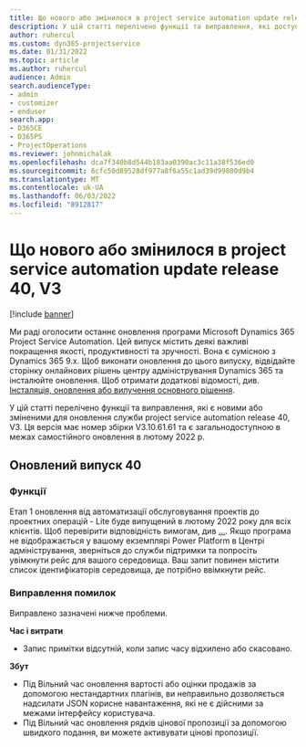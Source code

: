 ```yaml
---
title: Що нового або змінилося в project service automation update release 40, V3
description: У цій статті перелічено функції та виправлення, які доступні в Microsoft Dynamics 365 Project Service Automation оновленні реліз 40, V3.
author: ruhercul
ms.custom: dyn365-projectservice
ms.date: 01/31/2022
ms.topic: article
ms.author: ruhercul
audience: Admin
search.audienceType:
- admin
- customizer
- enduser
search.app:
- D365CE
- D365PS
- ProjectOperations
ms.reviewer: johnmichalak
ms.openlocfilehash: dca7f340b8d544b183aa0390ac3c11a38f536ed0
ms.sourcegitcommit: 6cfc50d89528df977a8f6a55c1ad39d99800d9b4
ms.translationtype: MT
ms.contentlocale: uk-UA
ms.lasthandoff: 06/03/2022
ms.locfileid: "8912817"
---
```

# <a name="whats-new-or-changed-in-project-service-automation-update-release-40-v3"></a>Що нового або змінилося в project service automation update release 40, V3

[!include [banner](../includes/psa-now-project-operations.md)]

Ми раді оголосити останнє оновлення програми Microsoft Dynamics 365 Project Service Automation. Цей випуск містить деякі важливі покращення якості, продуктивності та зручності. Вона є сумісною з Dynamics 365 9.x. Щоб виконати оновлення до цього випуску, відвідайте сторінку онлайнових рішень центру адміністрування Dynamics 365 та інсталюйте оновлення. Щоб отримати додаткові відомості, див. [Інсталяція, оновлення або вилучення основного рішення](/power-platform/admin/install-remove-preferred-solution).

У цій статті перелічено функції та виправлення, які є новими або зміненими для оновлення служби project service automation release 40, V3. Ця версія має номер збірки V3.10.61.61 та є загальнодоступною в межах самостійного оновлення в лютому 2022 р.

## <a name="update-release-40"></a>Оновлений випуск 40

### <a name="features"></a>Функції
Етап 1 оновлення від автоматизації обслуговування проектів до проектних операцій - Lite буде випущений в лютому 2022 року для всіх клієнтів. Щоб перевірити відповідність вимогам, див [...](upgrade-project-operations-non-stocked.md). Якщо програма не відображається у вашому екземплярі Power Platform в Центрі адміністрування, зверніться до служби підтримки та попросіть увімкнути рейс для вашого середовища. Ваш запит повинен містити список ідентифікаторів середовища, де потрібно ввімкнути рейс.

### <a name="bug-fixes"></a>Виправлення помилок

Виправлено зазначені нижче проблеми.

**Час і витрати**
- Запис примітки відсутній, коли запис часу відхилено або скасовано. 

**Збут**

- Під Вільний час оновлення вартості або оцінки продажів за допомогою нестандартних плагінів, ви неправильно дозволяється надсилати JSON корисне навантаження, які не є дійсними за межами інтерфейсу користувача.
- Під Вільний час оновлення рядків цінової пропозиції за допомогою швидкого подання, ви можете активувати цінові пропозиції.
